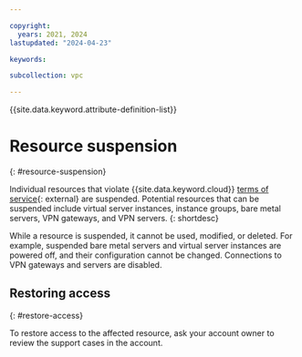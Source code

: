 ```yaml
---

copyright:
  years: 2021, 2024
lastupdated: "2024-04-23"

keywords:

subcollection: vpc

---
```


{{site.data.keyword.attribute-definition-list}}

# Resource suspension
{: #resource-suspension}

Individual resources that violate {{site.data.keyword.cloud}} [terms of service](https://www.ibm.com/services/us/imc/html/aup1.html){: external} are suspended. Potential resources that can be suspended include virtual server instances, instance groups, bare metal servers, VPN gateways, and VPN servers.
{: shortdesc}

While a resource is suspended, it cannot be used, modified, or deleted. For example, suspended bare metal servers and virtual server instances are powered off, and their configuration cannot be changed. Connections to VPN gateways and servers are disabled.

## Restoring access
{: #restore-access}

To restore access to the affected resource, ask your account owner to review the support cases in the account.

<!--For more information, see [How do you obtain access to your account when it is suspended or cancelled?](https://www.ibm.com/support/pages/how-do-you-obtain-access-your-account-when-it-suspended-or-cancelled){: external}.-->
